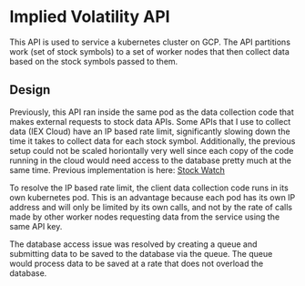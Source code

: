 # Implied Volatility API
This API is used to service a kubernetes cluster on GCP. The API partitions work (set of stock symbols) to a set of worker nodes that then collect data based on the stock symbols passed to them. 

## Design
Previously, this API ran inside the same pod as the data collection code that makes external requests to stock data APIs. Some APIs that I use to collect data (IEX Cloud) have an IP based rate limit, significantly slowing down the time it takes to collect data for each stock symbol. Additionally, the previous setup could not be scaled horiontally very well since each copy of the code running in the cloud would need access to the database pretty much at the same time. Previous implementation is here: [Stock Watch](https://github.com/mateoreyrosa/stock_watch)

To resolve the IP based rate limit, the client data collection code runs in its own kubernetes pod. This is an advantage because each pod has its own IP address and will only be limited by its own calls, and not by the rate of calls made by other worker nodes requesting data from the service using the same API key. 

The database access issue was resolved by creating a queue and submitting data to be saved to the database via the queue. The queue would process data to be saved at a rate that does not overload the database. 

